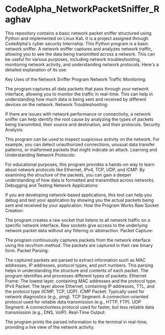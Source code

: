 # CodeAlpha_NetworkPacketSniffer_Raghav
This repository contains a basic network packet sniffer structured using Python and implemented on Linux Kali. It is a project assigned through CodeAlpha's cyber security Internship.
This Python program is a basic network sniffer. A network sniffer captures and analyzes network traffic, allowing you to see the data being transmitted across a network. This can be useful for various purposes, including network troubleshooting, monitoring network activity, and understanding network protocols. Here's a detailed explanation of its use:

Key Uses of the Network Sniffer Program
Network Traffic Monitoring:

The program captures all data packets that pass through your network interface, allowing you to monitor the traffic in real-time. This can help in understanding how much data is being sent and received by different devices on the network.
Network Troubleshooting:

If there are issues with network performance or connectivity, a network sniffer can help identify the root cause by analyzing the types of packets being transmitted, their source and destination, and their protocols.
Security Analysis:

This program can be used to inspect suspicious activity on the network. For example, you can detect unauthorized connections, unusual data transfer patterns, or malformed packets that might indicate an attack.
Learning and Understanding Network Protocols:

For educational purposes, this program provides a hands-on way to learn about network protocols like Ethernet, IPv4, TCP, UDP, and ICMP. By examining the structure of the packets, you can gain a deeper understanding of how data is formatted and transmitted across networks.
Debugging and Testing Network Applications:

If you are developing network-based applications, this tool can help you debug and test your application by showing you the actual packets being sent and received by your application.
How the Program Works
Raw Socket Creation:

The program creates a raw socket that listens to all network traffic on a specific network interface. Raw sockets give access to the underlying network packet data without any filtering or abstraction.
Packet Capture:

The program continuously captures packets from the network interface using the recvfrom method. The packets are captured in their raw binary form.
Packet Parsing:

The captured packets are parsed to extract information such as MAC addresses, IP addresses, protocol types, and port numbers. This parsing helps in understanding the structure and contents of each packet.
The program identifies and processes different types of packets:
Ethernet Frame: The lowest layer, containing MAC addresses and the protocol type.
IPv4 Packet: The layer above Ethernet, containing IP addresses, TTL, and the protocol type (ICMP, TCP, UDP).
ICMP Packet: Typically used for network diagnostics (e.g., ping).
TCP Segment: A connection-oriented protocol used for reliable data transmission (e.g., HTTP, FTP).
UDP Segment: A connectionless protocol used for faster, but less reliable data transmission (e.g., DNS, VoIP).
Real-Time Output:

The program prints the parsed information to the terminal in real-time, providing a live view of the network activity.
